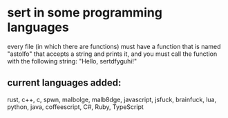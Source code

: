 # sert in some programming languages

every file (in which there are functions) must have a function that is named "astolfo" that accepts a string and prints it, and you must call the function with the following string: "Hello, sertdfyguhi!"

## current languages added:

rust,
c++,
c,
spwn,
malbolge,
malb8dge,
javascript,
jsfuck,
brainfuck,
lua,
python,
java, 
coffeescript,
C#, 
Ruby, 
TypeScript
